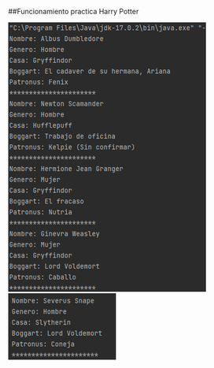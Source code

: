 ##Funcionamiento practica Harry Potter

![img.png](../../img/capturas/img.png)
![img.png](../../img/capturas/img2.png)

